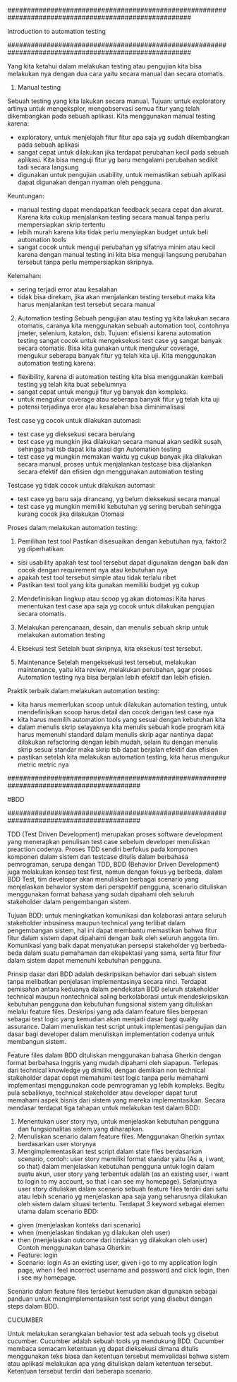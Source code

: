 #######################################################################################################

Introduction to automation testing

#######################################################################################################

Yang kita ketahui dalam melakukan testing atau pengujian kita bisa melakukan nya dengan dua cara yaitu secara manual dan secara otomatis.

1. Manual testing

Sebuah testing yang kita lakukan secara manual. Tujuan: untuk exploratory artinya untuk mengeksplor, mengobservasi semua fitur yang telah dikembangkan pada sebuah aplikasi. Kita menggunakan manual testing karena:
- exploratory, untuk menjelajah fitur fitur apa saja yg sudah dikembangkan pada sebuah aplikasi
- sangat cepat untuk dilakukan jika terdapat perubahan kecil pada sebuah aplikasi. Kita bisa menguji fitur yg baru mengalami perubahan sedikit tadi secara langsung 
- digunakan untuk pengujian usability, untuk memastikan sebuah aplikasi dapat digunakan dengan nyaman oleh pengguna.

Keuntungan:
- manual testing dapat mendapatkan feedback secara cepat dan akurat. Karena kita cukup menjalankan testing secara manual tanpa perlu mempersiapkan skrip tertentu
- lebih murah karena kita tidak perlu menyiapkan budget untuk beli automation tools
- sangat cocok untuk menguji perubahan yg sifatnya minim atau kecil karena dengan manual testing ini kita bisa menguji langsung perubahan tersebut tanpa perlu mempersiapkan skripnya.

Kelemahan:
- sering terjadi error atau kesalahan
- tidak bisa direkam, jika akan menjalankan testing tersebut maka kita harus menjalankan test tersebut secara manual



2. Automation testing
Sebuah pengujian atau testing yg kita lakukan secara otomatis, caranya kita menggunakan sebuah automation tool, contohnya jmeter, selenium, katalon, dsb.
Tujuan: efisiensi karena automation testing sangat cocok untuk mengeksekusi test case yg sangat banyak secara otomatis. Bisa kita gunakan untuk mengukur coverage, mengukur seberapa banyak fitur yg telah kita uji.
Kita menggunakan automation testing karena:
- flexibility, karena di automation testing kita bisa menggunakan kembali testing yg telah kita buat sebelumnya
- sangat cepat untuk menguji fitur yg banyak dan kompleks.
- untuk mengukur coverage atau seberapa banyak fitur yg telah kita uji
- potensi terjadinya eror atau kesalahan bisa diminimalisasi

Test case yg cocok untuk dilakukan automasi:
- test case yg dieksekusi secara berulang
- test case yg mungkin jika dilakukan secara manual akan sedikit susah, sehingga hal tsb dapat kita atasi dgn Automation testing
- test case yg mungkin memakan waktu yg cukup banyak jika dilakukan secara manual, proses untuk menjalankan testcase bisa dijalankan secara efektif dan efisien dgn menggunakan automation testing

Testcase yg tidak cocok untuk dilakukan automasi:
- test case yg baru saja dirancang, yg belum dieksekusi secara manual
- test case yg mungkin memiliki kebutuhan yg sering berubah sehingga kurang cocok jika dilakukan Otomasi

Proses dalam melakukan automation testing:
1. Pemilihan test tool
Pastikan disesuaikan dengan kebutuhan nya, faktor2 yg diperhatikan:
- sisi usability apakah test tool tersebut dapat digunakan dengan baik dan cocok dengan requirement nya atau kebutuhan nya
- apakah test tool tersebut simple atau tidak terlalu ribet
- Pastikan test tool yang kita gunakan memiliki budget yg cukup

2. Mendefinisikan lingkup atau scoop yg akan diotomasi
Kita harus menentukan test case apa saja yg cocok untuk dilakukan pengujian secara otomatis.

3. Melakukan perencanaan, desain, dan menulis sebuah skrip untuk melakukan automation testing

5. Eksekusi test
Setelah buat skripnya, kita eksekusi test tersebut. 

6. Maintenance
Setelah mengeksekusi test tersebut, melakukan maintenance, yaitu kita review, melakukan perubahan, agar proses Automation testing nya bisa berjalan lebih efektif dan lebih efisien.

Praktik terbaik dalam melakukan automation testing:
- kita harus memerlukan scoop untuk dilakukan automation testing, untuk mendefinisikan scoop harus detail dan cocok dengan test case nya
- kita harus memilih automation tools yang sesuai dengan kebutuhan kita
- dalam menulis skrip selayaknya kita menulis sebuah kode program kita harus memenuhi standard dalam menulis skrip agar nantinya dapat dilakukan refactoring dengan lebih mudah, selain itu dengan menulis skrip sesuai standar maka skrip tsb dapat berjalan efektif dan efisien
- pastikan setelah kita melakukan automation testing, kita harus mengukur metric metric nya


##########################################################################################

#BDD

##########################################################################################

TDD (Test Driven Development) merupakan proses software development yang menerapkan penulisan test case sebelum developer menuliskan preaction codenya. Proses TDD sendiri berfokus pada komponen komponen dalam sistem dan testcase ditulis dalam berbahasa pemrograman, serupa dengan TDD, BDD (Behavior Driven Development) juga melakukan konsep test first, namun dengan fokus yg berbeda, dalam BDD Test, tim developer akan menuliskan berbagai scenario yang menjelaskan behavior system dari perspektif pengguna, scenario dituliskan menggunakan format bahasa yang sudah dipahami oleh seluruh stakeholder dalam pengembangan sistem. 

Tujuan BDD: untuk meningkatkan komunikasi dan kolaborasi antara seluruh stakeholder inbusiness maupun technical yang terlibat dalam pengembangan sistem, hal ini dapat membantu memastikan bahwa fitur fitur dalam sistem dapat dipahami dengan baik oleh seluruh anggota tim. Komunikasi yang baik dapat menyatukan persepsi stakeholder yg berbeda-beda dalam suatu pemahaman dan ekspektasi yang sama, serta fitur fitur dalam sistem dapat memenuhi kebutuhan pengguna.

Prinsip dasar dari BDD adalah deskripsikan behavior dari sebuah sistem tanpa melibatkan penjelasan implementasinya secara rinci. Terdapat pemisahan antara keduanya dalam pendekatan BDD seluruh stakeholder technical maupun nontechnical saling berkolaborasi untuk mendeskripsikan kebutuhan pengguna dan kebutuhan fungsional sistem yang dituliskan melalui feature files. Deskripsi yang ada dalam feature files berperan sebagai test logic yang kemudian akan menjadi dasar bagi quality assurance. Dalam menuliskan test script untuk implementasi pengujian dan dasar bagi developer dalam menuliskan implementation codenya untuk membangun sistem.

Feature files dalam BDD dituliskan menggunakan bahasa Gherkin dengan format berbahasa Inggris yang mudah dipahami oleh siapapun. Terlepas dari technical knowledge yg dimiliki, dengan demikian non technical stakeholder dapat cepat memahami test logic tanpa perlu memahami implementasi menggunakan code pemrograman yg lebih kompleks. Begitu pula sebaliknya, technical stakeholder atau developer dapat turut memahami aspek bisnis dari sistem yang mereka implementasikan. Secara mendasar terdapat tiga tahapan untuk melakukan test dalam BDD:
1. Menentukan user story nya, untuk menjelaskan kebutuhan pengguna dan fungsionalitas sistem yang diharapkan.
2. Menuliskan scenario dalam feature files. Menggunakan Gherkin syntax berdasarkan user storynya
3. Mengimplementasikan test script dalam state files berdasarkan scenario, contoh: user story memiliki format standar yaitu 
(As a, i want, so that) dalam menjelaskan kebutuhan pengguna untuk login dalam suatu akun, user story yang terbentuk adalah (as an existing user, i want to login to my account, so that i can see my homepage). Selanjutnya user story dituliskan dalam scenario sebuah feature files terdiri dari satu atau lebih scenario yg menjelaskan apa saja yang seharusnya dilakukan oleh sistem dalam situasi tertentu. Terdapat 3 keyword sebagai elemen utama dalam scenario BDD: 
- given (menjelaskan konteks dari scenario)
- when (menjelaskan tindakan yg dilakukan oleh user)
- then (menjelaskan outcome dari tindakan yg dilakukan oleh user)
Contoh menggunakan bahasa Gherkin:
- Feature: login 
- Scenario: login 
As an existing user, given i go to my application login page, when i feel incorrect username and password and click login, then i see my homepage. 

Scenario dalam feature files tersebut kemudian akan digunakan sebagai panduan untuk mengimplementasikan test script yang disebut dengan steps dalam BDD.


CUCUMBER

Untuk melakukan serangkaian behavior test ada sebuah tools yg disebut cucumber. Cucumber adalah sebuah tools yg mendukung BDD. Cucumber membaca semacam ketentuan yg dapat dieksekusi dimana ditulis menggunakan teks biasa dan ketentuan tersebut memvalidasi bahwa sistem atau aplikasi melakukan apa yang dituliskan dalam ketentuan tersebut. Ketentuan tersebut terdiri dari beberapa scenario.
